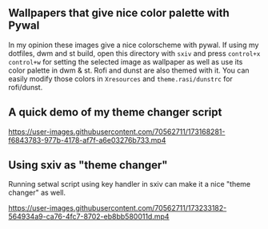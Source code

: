 ## Wallpapers that give nice color palette with Pywal

In my opinion these images give a nice colorscheme with pywal. If using my dotfiles, dwm and st build, open this directory with `sxiv` and press `control+x control+w` for setting the selected image as wallpaper as well as use its color palette in dwm & st. Rofi and dunst are also themed with it. You can easily modify those colors in `Xresources` and `theme.rasi/dunstrc` for rofi/dunst.

## A quick demo of my theme changer script

https://user-images.githubusercontent.com/70562711/173168281-f6843783-977b-4178-af7f-a6e03276b733.mp4

## Using sxiv as "theme changer"

Running setwal script using key handler in sxiv can make it a nice "theme changer" as well.

https://user-images.githubusercontent.com/70562711/173233182-564934a9-ca76-4fc7-8702-eb8bb580011d.mp4
